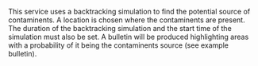 This service uses a backtracking simulation to find the potential source of contaminents. A location is chosen where the contaminents are present. The duration of the backtracking simulation and the start time of the simulation must also be set. A bulletin will be produced highlighting areas with a probability of it being the contaminents source (see example bulletin).